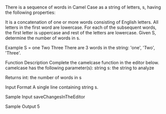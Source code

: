 There is a sequence of words in Camel Case as a string of letters, s, having the
following properties:

It is a concatenation of one or more words consisting of English letters.
All letters in the first word are lowercase.
For each of the subsequent words, the first letter is uppercase and rest of
the letters are lowercase.
Given S, determine the number of words in s.

Example
S = one Two Three
There are 3 words in the string: 'one', 'Two', 'Three'.

Function Description
Complete the camelcase function in the editor below.
camelcase has the following parameter(s):
string s: the string to analyze

Returns
int: the number of words in s

Input Format
A single line containing string s.

Sample Input
saveChangesInTheEditor

Sample Output
5

